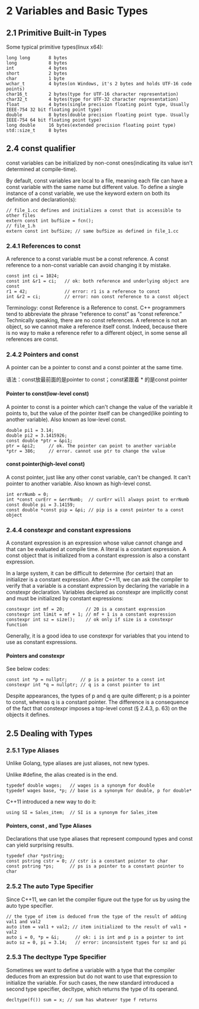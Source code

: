 # 2 Variables and Basic Types
## 2.1 Primitive Built-in Types
Some typical primitive types(linux x64):

```
long long       8 bytes
long            8 bytes
int             4 bytes
short           2 bytes
char            1 byte
wchar_t         4 bytes(on Windows, it's 2 bytes and holds UTF-16 code points)
char16_t        2 bytes(type for UTF-16 character representation)
char32_t        4 bytes(type for UTF-32 character representation)
float           4 bytes(single precision floating point type, Usually IEEE-754 32 bit floating point type)
double          8 bytes(double precision floating point type. Usually IEEE-754 64 bit floating point type)
long double     16 bytes(extended precision floating point type)
std::size_t     8 bytes
```

## 2.4 const qualifier
const variables can be initialized by non-const ones(indicating its value isn't determined at compile-time).

By default, const variables are local to a file, meaning each file can have a const variable with the same name but different value. To define a single instance of a const variable, we use the keyword extern on both its definition and declaration(s):

```
// file_1.cc defines and initializes a const that is accessible to other files
extern const int bufSize = fcn();
// file_1.h
extern const int bufSize; // same bufSize as defined in file_1.cc
```

### 2.4.1 References to const
A reference to a const variable must be a const reference. A const reference to a non-const variable can avoid changing it by mistake.

```
const int ci = 1024;
const int &r1 = ci;   // ok: both reference and underlying object are const
r1 = 42;              // error: r1 is a reference to const
int &r2 = ci;         // error: non const reference to a const object
```

Terminology: const Reference is a Reference to const. C++ programmers tend to abbreviate the phrase “reference to const” as “const reference.” Technically speaking, there are no const references. A reference is not an object, so we cannot make a reference itself const. Indeed, because there is no way to make a reference refer to a different object, in some sense all references are const.

### 2.4.2 Pointers and const
A pointer can be a pointer to const and a const pointer at the same time.

语法：const放最前面的是pointer to const；const紧跟着 * 的是const pointer
#### Pointer to const(low-level const)
A pointer to const is a pointer which can't change the value of the variable it points to, but the value of the pointer itself can be changed(like pointing to another variable). Also known as low-level const.

```
double pi1 = 3.14;
double pi2 = 3.1415926;
const double *ptr = &pi1;
ptr = &pi2;     // ok. The pointer can point to another variable
*ptr = 386;     // error. cannot use ptr to change the value
```

#### const pointer(high-level const)
A const pointer, just like any other const variable, can't be changed. It can't pointer to another variable. Also known as high-level const.

```
int errNumb = 0;
int *const curErr = &errNumb;  // curErr will always point to errNumb
const double pi = 3.14159;
const double *const pip = &pi; // pip is a const pointer to a const object
```

### 2.4.4 constexpr and constant expressions
A constant expression is an expression whose value cannot change and that can be evaluated at compile time. A literal is a constant expression. A const object that is initialized from a constant expression is also a constant expression.

In a large system, it can be difficult to determine (for certain) that an initializer is a constant expression. After C++11, we can ask the compiler to verify that a variable is a constant expression by declaring the variable in a constexpr declaration. Variables declared as constexpr are implicitly const and must be initialized by constant expressions:

```
constexpr int mf = 20;        // 20 is a constant expression
constexpr int limit = mf + 1; // mf + 1 is a constant expression
constexpr int sz = size();    // ok only if size is a constexpr function
```

Generally, it is a good idea to use constexpr for variables that you intend to use as constant expressions.

#### Pointers and constexpr
See below codes:

```
const int *p = nullptr;     // p is a pointer to a const int
constexpr int *q = nullptr; // q is a const pointer to int
```

Despite appearances, the types of p and q are quite different; p is a pointer to const, whereas q is a constant pointer. The difference is a consequence of the fact that constexpr imposes a top-level const (§ 2.4.3, p. 63) on the objects it defines.

## 2.5 Dealing with Types
### 2.5.1 Type Aliases
Unlike Golang, type aliases are just aliases, not new types.

Unlike #define, the alias created is in the end.

```
typedef double wages;   // wages is a synonym for double
typedef wages base, *p; // base is a synonym for double, p for double*
```

C++11 introduced a new way to do it:

```
using SI = Sales_item;  // SI is a synonym for Sales_item
```

#### Pointers, const , and Type Aliases
Declarations that use type aliases that represent compound types and const can yield surprising results.

```
typedef char *pstring;
const pstring cstr = 0; // cstr is a constant pointer to char
const pstring *ps;      // ps is a pointer to a constant pointer to char
```

### 2.5.2 The auto Type Specifier
Since C++11, we can let the compiler figure out the type for us by using the auto type specifier.

```
// the type of item is deduced from the type of the result of adding val1 and val2
auto item = val1 + val2; // item initialized to the result of val1 + val2
auto i = 0, *p = &i;      // ok: i is int and p is a pointer to int
auto sz = 0, pi = 3.14;   // error: inconsistent types for sz and pi
```

### 2.5.3 The decltype Type Specifier
Sometimes we want to define a variable with a type that the compiler deduces from an expression but do not want to use that expression to initialize the variable. For such cases, the new standard introduced a second type specifier, decltype, which returns the type of its operand.

```
decltype(f()) sum = x; // sum has whatever type f returns
```
